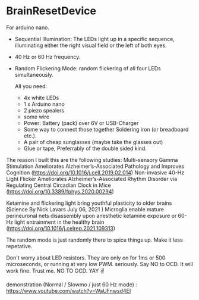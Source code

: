 # BrainResetDevice
For arduino nano.
- Sequential Illumination: The LEDs light up in a specific sequence, illuminating either the right visual field or the left of both eyes.
- 40 Hz or 60 Hz frequency.
- Random Flickering Mode: random flickering of all four LEDs simultaneously.

  All you need:
  - 4x white LEDs
  - 1 x Arduino nano
  - 2 piezo spealers
  - some wire
  - Power: Battery (pack) over 6V  or USB-Charger
  - Some way to connect those together Soldering iron (or breadboard etc.).
  - A pair of cheap sunglasses (maybe take the glasses out)
  - Glue or tape, Preferrably of the double sided kind.

The reason I built this are the following studies: 
Multi-sensory Gamma Stimulation Ameliorates Alzheimer’s-Associated Pathology and Improves Cognition   (https://doi.org/10.1016/j.cell.2019.02.014)
Non-invasive 40-Hz Light Flicker Ameliorates Alzheimer’s-Associated Rhythm Disorder via Regulating Central Circadian Clock in Mice   (https://doi.org/10.3389/fphys.2020.00294)

Ketamine and flickering light bring youthful plasticity to older brains    (Science  By Nick Lavars July 06, 2021 )
Microglia enable mature perineuronal nets disassembly upon anesthetic ketamine exposure or 60-Hz light entrainment in the healthy brain (https://doi.org/10.1016/j.celrep.2021.109313)

The random mode is just randomly there to spice things up. Make it less repetative.

Don't worry about LED resistors. They are only on for 1ms or 500 microseconds, or running at very low PWM. seriously. Say NO to OCD. It will work fine. Trust me. NO TO OCD. YAY ✌️
 
demonstration (Normal / Slowmo / just 60 Hz mode) : https://www.youtube.com/watch?v=WaUFnwsd4EI
